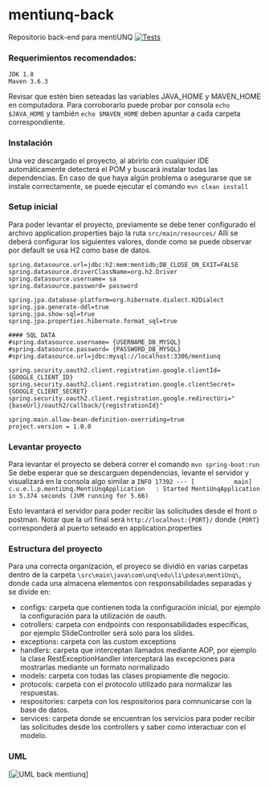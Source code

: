 # mentiunq-back
Repositorio back-end para mentiUNQ
[![Tests](https://github.com/PaisMariano/mentiunq-back/actions/workflows/check.yml/badge.svg)](https://github.com/PaisMariano/mentiunq-back/actions/workflows/check.yml)

### Requerimientos recomendados:

    JDK 1.8
    Maven 3.6.3

Revisar que estén bien seteadas las variables JAVA_HOME y MAVEN_HOME en computadora. Para corroborarlo puede probar por consola
```echo $JAVA_HOME``` y también  ```echo $MAVEN_HOME``` deben apuntar a cada carpeta correspondiente.

### Instalación
Una vez descargado el proyecto, al abrirlo con cualquier IDE automáticamente detecterá el POM y buscará instalar todas las dependencias. En caso de que haya algún problema o asegurarse que se instale correctamente, se puede ejecutar el comando
```mvn clean install```

### Setup inicial
Para poder levantar el proyecto, previamente se debe tener configurado el archivo application.properties bajo la ruta ```src/main/resources/```
Alli se deberá configurar los siguientes valores, donde como se puede observar por default se usa H2 como base de datos.

```server.port = {PORT}
spring.datasource.url=jdbc:h2:mem:mentidb;DB_CLOSE_ON_EXIT=FALSE
spring.datasource.driverClassName=org.h2.Driver
spring.datasource.username= sa
spring.datasource.password= password

spring.jpa.database-platform=org.hibernate.dialect.H2Dialect
spring.jpa.generate-ddl=true
spring.jpa.show-sql=true
spring.jpa.properties.hibernate.format_sql=true

#### SQL DATA
#spring.datasource.username= {USERNAME_DB_MYSQL}
#spring.datasource.password= {PASSWORD_DB_MYSQL}
#spring.datasource.url=jdbc:mysql://localhost:3306/mentiunq

spring.security.oauth2.client.registration.google.clientId={GOOGLE_CLIENT_ID}
spring.security.oauth2.client.registration.google.clientSecret={GOOGLE_CLIENT_SECRET}
spring.security.oauth2.client.registration.google.redirectUri="{baseUrl}/oauth2/callback/{registrationId}"

spring.main.allow-bean-definition-overriding=true
project.version = 1.0.0
```

### Levantar proyecto

Para levantar el proyecto se deberá correr el comando
```mvn spring-boot:run```
Se debe esperar que se descarguen dependencias, levante el servidor y visualizará en la consola algo similar a 
```INFO 17392 --- [           main] c.u.e.l.p.mentiUnq.MentiUnqApplication   : Started MentiUnqApplication in 5.374 seconds (JVM running for 5.66)```


Esto levantará el servidor para poder recibir las solicitudes desde el front o postman. Notar que la url final será ```http://localhost:{PORT}/``` donde ```{PORT}``` corresponderá al puerto seteado en application.properties

### Estructura del proyecto

Para una correcta organización, el proyeco se dividió en varias carpetas dentro de la carpeta ```\src\main\java\com\unq\edu\li\pdesa\mentiUnq\```, donde cada una almacena elementos con responsabilidades separadas y se divide en:
- configs: carpeta que contienen toda la configuracíón inicial, por ejemplo la configuración para la utilización de oauth.
- cotrollers: carpeta con endpoints con responsabilidades específicas, por ejemplo SlideController será solo para los slides.
- exceptions: carpeta con las custom exceptions
- handlers: carpeta que interceptan llamados mediante AOP, por ejemplo la clase RestExceptionHandler interceptará las excepciones para mostrarlas mediante un formato normalizado
- models: carpeta con todas las clases propiamente dle negocio.
- protocols: carpeta con el protocolo utilizado para normalizar las respuestas.
- respositories: carpeta con los respositorios para comnunicarse con la base de datos.
- services: carpeta donde se encuentran los servicios para poder recibir las solicitudes desde los controllers y saber como interactuar con el modelo.

### UML
[![UML back mentiunq](https://i.imgur.com/l1QTkYF.png)]